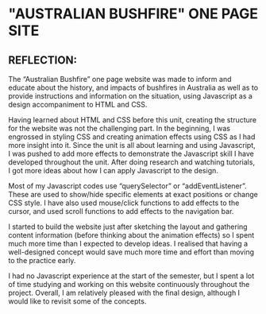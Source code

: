 # "AUSTRALIAN BUSHFIRE" ONE PAGE SITE

## REFLECTION:

The “Australian Bushfire” one page website was made to inform and educate about the history, and impacts of bushfires in Australia as well as to provide instructions and information on the situation, using Javascript as a design accompaniment to HTML and CSS.

Having learned about HTML and CSS before this unit, creating the structure for the website was not the challenging part. In the beginning, I was engrossed in styling CSS and creating animation effects using CSS as I had more insight into it. Since the unit is all about learning and using Javascript, I was pushed to add more effects to demonstrate the Javascript skill I have developed throughout the unit. After doing research and watching tutorials, I got more ideas about how I can apply Javascript to the design.

Most of my Javascript codes use “querySelector” or “addEventListener”. These are used to show/hide specific elements at exact positions or change CSS style. I have also used mouse/click functions to add effects to the cursor, and used scroll functions to add effects to the navigation bar.

I started to build the website just after sketching the layout and gathering content information (before thinking about the animation effects) so I spent much more time than I expected to develop ideas. I realised that having a well-designed concept would save much more time and effort than moving to the practice early.

I had no Javascript experience at the start of the semester, but I spent a lot of time studying and working on this website continuously throughout the project. Overall, I am relatively pleased with the final design, although I would like to revisit some of the concepts.
